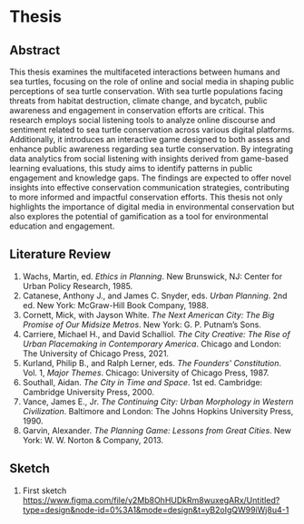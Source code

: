 # Thesis

## Abstract
This thesis examines the multifaceted interactions between humans and sea turtles, focusing on the role of online and social media in shaping public perceptions of sea turtle conservation. With sea turtle populations facing threats from habitat destruction, climate change, and bycatch, public awareness and engagement in conservation efforts are critical. This research employs social listening tools to analyze online discourse and sentiment related to sea turtle conservation across various digital platforms. Additionally, it introduces an interactive game designed to both assess and enhance public awareness regarding sea turtle conservation. By integrating data analytics from social listening with insights derived from game-based learning evaluations, this study aims to identify patterns in public engagement and knowledge gaps. The findings are expected to offer novel insights into effective conservation communication strategies, contributing to more informed and impactful conservation efforts. This thesis not only highlights the importance of digital media in environmental conservation but also explores the potential of gamification as a tool for environmental education and engagement.

## Literature Review
1. Wachs, Martin, ed. *Ethics in Planning*. New Brunswick, NJ: Center for Urban Policy Research, 1985.
2. Catanese, Anthony J., and James C. Snyder, eds. *Urban Planning*. 2nd ed. New York: McGraw-Hill Book Company, 1988.
3. Cornett, Mick, with Jayson White. *The Next American City: The Big Promise of Our Midsize Metros*. New York: G. P. Putnam’s Sons.
4. Carriere, Michael H., and David Schalliol. *The City Creative: The Rise of Urban Placemaking in Contemporary America*. Chicago and London: The University of Chicago Press, 2021.
5. Kurland, Philip B., and Ralph Lerner, eds. *The Founders' Constitution*. Vol. 1, *Major Themes*. Chicago: University of Chicago Press, 1987.
6. Southall, Aidan. *The City in Time and Space*. 1st ed. Cambridge: Cambridge University Press, 2000.
7. Vance, James E., Jr. *The Continuing City: Urban Morphology in Western Civilization*. Baltimore and London: The Johns Hopkins University Press, 1990.
8. Garvin, Alexander. *The Planning Game: Lessons from Great Cities*. New York: W. W. Norton & Company, 2013.

## Sketch
1. First sketch
   https://www.figma.com/file/y2Mb8OhHUDkRm8wuxegARx/Untitled?type=design&node-id=0%3A1&mode=design&t=yB2oIgQW99iWj8u4-1





